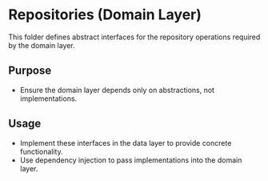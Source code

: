 # Repositories (Domain Layer)

This folder defines abstract interfaces for the repository operations required by the domain layer.

## Purpose

- Ensure the domain layer depends only on abstractions, not implementations.

## Usage

- Implement these interfaces in the data layer to provide concrete functionality.
- Use dependency injection to pass implementations into the domain layer.
